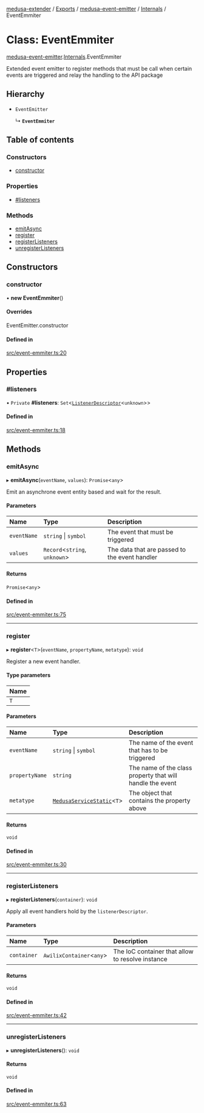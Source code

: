 [medusa-extender](../README.md) / [Exports](../modules.md) / [medusa-event-emitter](../modules/medusa_event_emitter.md) / [Internals](../modules/medusa_event_emitter.Internals.md) / EventEmmiter

# Class: EventEmmiter

[medusa-event-emitter](../modules/medusa_event_emitter.md).[Internals](../modules/medusa_event_emitter.Internals.md).EventEmmiter

Extended event emitter to register methods that must be call when certain events are triggered and relay the handling to the API package

## Hierarchy

- `EventEmitter`

  ↳ **`EventEmmiter`**

## Table of contents

### Constructors

- [constructor](medusa_event_emitter.Internals.EventEmmiter.md#constructor)

### Properties

- [#listeners](medusa_event_emitter.Internals.EventEmmiter.md##listeners)

### Methods

- [emitAsync](medusa_event_emitter.Internals.EventEmmiter.md#emitasync)
- [register](medusa_event_emitter.Internals.EventEmmiter.md#register)
- [registerListeners](medusa_event_emitter.Internals.EventEmmiter.md#registerlisteners)
- [unregisterListeners](medusa_event_emitter.Internals.EventEmmiter.md#unregisterlisteners)

## Constructors

### constructor

• **new EventEmmiter**()

#### Overrides

EventEmitter.constructor

#### Defined in

[src/event-emmiter.ts:20](https://github.com/adrien2p/medusa-extender/blob/682c80d/src/medusa-event-emitter.ts#L20)

## Properties

### #listeners

• `Private` **#listeners**: `Set`<[`ListenerDescriptor`](../modules/medusa_event_emitter.Internals.md#listenerdescriptor)<`unknown`\>\>

#### Defined in

[src/event-emmiter.ts:18](https://github.com/adrien2p/medusa-extender/blob/682c80d/src/medusa-event-emitter.ts#L18)

## Methods

### emitAsync

▸ **emitAsync**(`eventName`, `values`): `Promise`<`any`\>

Emit an asynchrone event entity based and wait for the result.

#### Parameters

| Name | Type | Description |
| :------ | :------ | :------ |
| `eventName` | `string` \| `symbol` | The event that must be triggered |
| `values` | `Record`<`string`, `unknown`\> | The data that are passed to the event handler |

#### Returns

`Promise`<`any`\>

#### Defined in

[src/event-emmiter.ts:75](https://github.com/adrien2p/medusa-extender/blob/682c80d/src/medusa-event-emitter.ts#L75)

___

### register

▸ **register**<`T`\>(`eventName`, `propertyName`, `metatype`): `void`

Register a new event handler.

#### Type parameters

| Name |
| :------ |
| `T` |

#### Parameters

| Name | Type | Description |
| :------ | :------ | :------ |
| `eventName` | `string` \| `symbol` | The name of the event that has to be triggered |
| `propertyName` | `string` | The name of the class property that will handle the event |
| `metatype` | [`MedusaServiceStatic`](../interfaces/types.MedusaServiceStatic.md)<`T`\> | The object that contains the property above |

#### Returns

`void`

#### Defined in

[src/event-emmiter.ts:30](https://github.com/adrien2p/medusa-extender/blob/682c80d/src/medusa-event-emitter.ts#L30)

___

### registerListeners

▸ **registerListeners**(`container`): `void`

Apply all event handlers hold by the `listenerDescriptor`.

#### Parameters

| Name | Type | Description |
| :------ | :------ | :------ |
| `container` | `AwilixContainer`<`any`\> | The IoC container that allow to resolve instance |

#### Returns

`void`

#### Defined in

[src/event-emmiter.ts:42](https://github.com/adrien2p/medusa-extender/blob/682c80d/src/medusa-event-emitter.ts#L42)

___

### unregisterListeners

▸ **unregisterListeners**(): `void`

#### Returns

`void`

#### Defined in

[src/event-emmiter.ts:63](https://github.com/adrien2p/medusa-extender/blob/682c80d/src/medusa-event-emitter.ts#L63)
